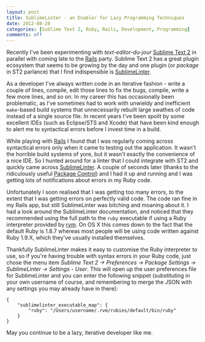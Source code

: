 ```yaml
---
layout: post
title: SublimeLinter - an Enabler for Lazy Programming Techniques
date: 2012-08-28
categories: [Sublime Text 2, Ruby, Rails, Development, Programming]
comments: off
---
```


Recently I've been experimenting with *text-editor-du-jour* [Sublime Text 2][] in parallel with coming late to the [Rails][] party. Sublime Text 2 has a great plugin ecosystem that seems to be growing by the day and one plugin (or *package* in ST2 parlance) that I find indispensible is [SublimeLinter][].

As a developer I've always written code in an iterative fashion - write a couple of lines, compile, edit those lines to fix the bugs, compile, write a few more lines, and so on. In my career this has occasionally been problematic, as I've sometimes had to work with unwieldy and inefficient `make`-based build systems that unnecessarily rebuilt large swathes of code instead of a single source file. In recent years I've been spoilt by some excellent IDEs (such as Eclipse/STS and Xcode) that have been kind enough to alert me to syntactical errors before I invest time in a build. 

While playing with [Rails][] I found that I was regularly coming across syntactical errors only when it came to testing out the application. It wasn't the horrible build systems of yore, but it wasn't exactly the convenience of a nice IDE. So I hunted around for a linter that I could integrate with ST2 and quickly came across [SublimeLinter][]. A couple of seconds later (thanks to the ridiculously useful [Package Control][]) and I had it up and running and I was getting lots of notifications about errors in my Ruby code.

Unfortunately I soon realised that I was getting too many errors, to the extent that I was getting errors on perfectly valid code. The code ran fine in my Rails app, but still SublimeLinter was bitching and moaning about it. I had a look around the SublimeLinter documentation, and noticed that they recommended using the full path to the `ruby` executable if using a Ruby interpreter provided by [rvm][]. On OS X this comes down to the fact that the default Ruby is 1.8.7 whereas most people will be using code written against Ruby 1.9.X, which they've usually installed themselves.

Thankfully SublimeLinter makes it easy to customise the Ruby interpreter to use, so if you're having trouble with syntax errors in your Ruby code, just chose the menu item *Sublime Text 2 -> Preferences -> Package Settings -> SublimeLinter -> Settings - User*. This will open up the user preferences file for SublimeLinter and you can enter the following snippet (substituting in your own username of course, and remembering to merge the JSON with any settings you may already have in there):

    {
        "sublimelinter_executable_map": {
            "ruby": "/Users/username/.rvm/rubies/default/bin/ruby"
        }
    }

May you continue to be a lazy, iterative developer like me.



[Sublime Text 2]: http://www.sublimetext.com/2
[Rails]: http://rubyonrails.org/
[SublimeLinter]: https://github.com/SublimeLinter/SublimeLinter
[Package Control]: http://wbond.net/sublime_packages/package_control
[rvm]: http://rvm.io/